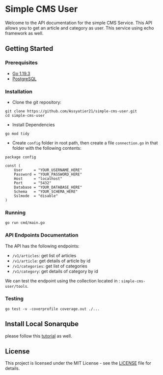 # Simple CMS User

Welcome to the API documentation for the simple CMS Service. This API allows you to get an article and category as user. This service using echo framework as well.

## Getting Started

### Prerequisites

- [Go 1.19.3](https://go.dev/dl/)
- [PostgreSQL](https://www.postgresql.org/download/)

### Installation

- Clone the git repository:

```
git clone https://github.com/Assyatier21/simple-cms-user.git
cd simple-cms-user
```

- Install Dependencies

```
go mod tidy
```

- Create `config` folder in root path, then create a file `connection.go` in that folder with the following contents:

```
package config

const (
	User     = "YOUR_USERNAME_HERE"
	Password = "YOUR_PASSWORD_HERE"
	Host     = "localhost"
	Port     = "5432"
	Database = "YOUR_DATABASE_HERE"
	Schema   = "YOUR_SCHEMA_HERE"
	Sslmode  = "disable"
)
```

### Running

```
go run cmd/main.go
```

### API Endpoints Documentation

The API has the following endpoints:

- `/v1/articles`: get list of articles
- `/v1/article`: get details of article by id
- `/v1/categories`: get list of categories
- `/v1/category`: get details of category by id

We can test the endpoint using the collection located in : `simple-cms-user/tools`.

### Testing

```
go test -v -coverprofile coverage.out ./...
```

## Install Local Sonarqube

please follow this [tutorial](https://techblost.com/how-to-setup-sonarqube-locally-on-mac/) as well.

## License

This project is licensed under the MIT License - see the [LICENSE](https://github.com/Assyatier21/simple-cms-user/blob/master/LICENSE) file for details.
